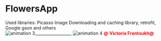 # FlowersApp
Used libraries: Picasso Image Downloading and caching library, retrofit, Google gson and others
<br>![animation 3](https://user-images.githubusercontent.com/20156577/31055971-a944f3ce-a6d3-11e7-8d8a-6af4c498e05b.gif)__________________
![animation 4](https://user-images.githubusercontent.com/20156577/31055984-d53eb0b4-a6d3-11e7-9598-97fbd89295d5.gif)
<font color="red"><b>@ Victoria  Frantsukh@</b></font>



